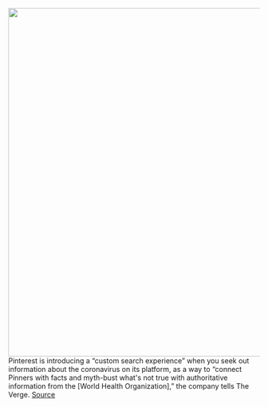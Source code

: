 <img src='https://cdn.vox-cdn.com/thumbor/fb8VUSe5dZVfRCVAPNxFTpev3a8=/0x0:2040x1530/1200x800/filters:focal(857x602:1183x928)/cdn.vox-cdn.com/uploads/chorus_image/image/66431417/6E5ECEBF-9FF9-48FD-AD20-CE79E060E2BB.0.0.1433264805.0.jpg' width='700px' /><br/>
Pinterest is introducing a “custom search experience” when you seek out information about the coronavirus on its platform, as a way to “connect Pinners with facts and myth-bust what's not true with authoritative information from the [World Health Organization],” the company tells The Verge.
<a href='https://www.theverge.com/2020/3/3/21163972/pinterest-showing-custom-search-results-coronavirus-misinformation'> Source <a/>